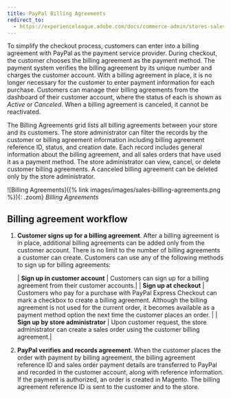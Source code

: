 ```yaml
---
title: PayPal Billing Agreements
redirect_to:
  - https://experienceleague.adobe.com/docs/commerce-admin/stores-sales/payments/paypal/paypal-billing-agreements.html
---
```


To simplify the checkout process, customers can enter into a billing agreement with PayPal as the payment service provider. During checkout, the customer chooses the billing agreement as the payment method. The payment system verifies the billing agreement by its unique number and charges the customer account. With a billing agreement in place, it is no longer necessary for the customer to enter payment information for each purchase. Customers can manage their billing agreements from the dashboard of their customer account, where the status of each is shown as _Active_ or _Canceled_. When a billing agreement is canceled, it cannot be reactivated.

The Billing Agreements grid lists all billing agreements between your store and its customers. The store administrator can filter the records by the customer or billing agreement information including billing agreement reference ID, status, and creation date. Each record includes general information about the billing agreement, and all sales orders that have used it as a payment method. The store administrator can view, cancel, or delete customer billing agreements. A canceled billing agreement can be deleted only by the store administrator.

![Billing Agreements]({% link images/images/sales-billling-agreements.png %}){: .zoom}
_Billing Agreements_

## Billing agreement workflow

1. **Customer signs up for a billing agreement**. After a billing agreement is in place, additional billing agreements can be added only from the customer account. There is no limit to the number of billing agreements a customer can create. Customers can use any of the following methods to sign up for billing agreements:

   | **Sign up in customer account** | Customers can sign up for a billing agreement from their customer accounts.|
   | **Sign up at checkout** | Customers who pay for a purchase with PayPal Express Checkout can  mark a checkbox to create a billing agreement. Although the billing agreement is not used for the current order, it becomes available as a payment method option the next time the customer places an order. |
   | **Sign up by store administrator** | Upon customer request, the store administrator can create a sales order using the customer billing agreement.|

1. **PayPal verifies and records agreement**. When the customer places the order with payment by billing agreement, the billing agreement reference ID and sales order payment details are transferred to PayPal and recorded in the customer account, along with reference information. If the payment is authorized, an order is created in Magento. The billing agreement reference ID is sent to the customer and to the store.
